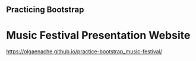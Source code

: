 ## Practicing Bootstrap
# Music Festival Presentation Website

https://olgaenache.github.io/practice-bootstrap_music-festival/
